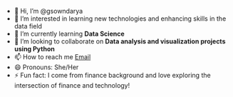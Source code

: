 - 👋 Hi, I’m @gsowndarya
- 👀 I’m interested in learning new technologies and enhancing skills in the data field
- 🌱 I’m currently learning **Data Science**
- 💞️ I’m looking to collaborate on **Data analysis and visualization projects using Python**
- 📫 How to reach me [Email](mailto:sowndgs@gmail.com)
- 😄 Pronouns: She/Her
- ⚡ Fun fact: I come from finance background and love exploring the intersection of finance and technology!

<!---
gsowndarya/gsowndarya is a ✨ special ✨ repository because its `README.md` (this file) appears on your GitHub profile.
You can click the Preview link to take a look at your changes.
--->
